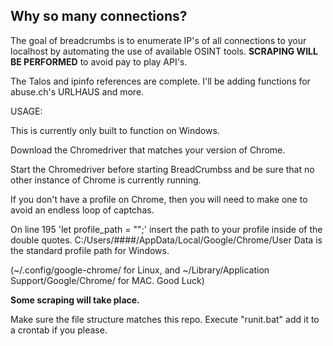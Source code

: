 ## Why so many connections?

The goal of breadcrumbs is to enumerate IP's of all connections to your localhost by automating the use of available OSINT tools. **SCRAPING WILL BE PERFORMED** to avoid pay to play API's.

The Talos and ipinfo references are complete. I'll be adding functions for abuse.ch's URLHAUS and more.

USAGE:

This is currently only built to function on Windows.

Download the Chromedriver that matches your version of Chrome.

Start the Chromedriver before starting BreadCrumbss and be sure that no other instance of Chrome is currently running.

If you don't have a profile on Chrome, then you will need to make one to avoid an endless loop of captchas.

On line 195 'let profile_path = "";' insert the path to your profile inside of the double quotes. C:/Users/####/AppData/Local/Google/Chrome/User Data is the standard profile path for Windows. 

(~/.config/google-chrome/ for Linux, and ~/Library/Application Support/Google/Chrome/ for MAC. Good Luck)

**Some scraping will take place.**

Make sure the file structure matches this repo. Execute "runit.bat" add it to a crontab if you please.

